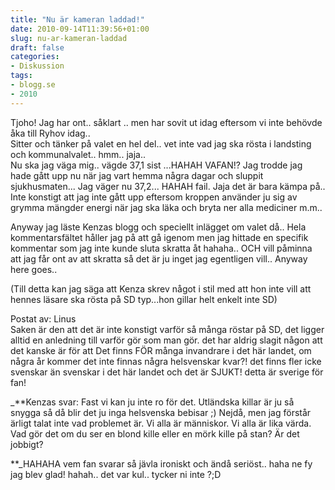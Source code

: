 ```yaml
---
title: "Nu är kameran laddad!"
date: 2010-09-14T11:39:56+01:00
slug: nu-ar-kameran-laddad
draft: false
categories:
- Diskussion
tags:
- blogg.se
- 2010
---
```

Tjoho! Jag har ont.. såklart .. men har sovit ut idag eftersom vi inte behövde åka till Ryhov idag..  
Sitter och tänker på valet en hel del.. vet inte vad jag ska rösta i landsting och kommunalvalet.. hmm.. jaja..  
Nu ska jag väga mig.. vägde 37,1 sist ...HAHAH VAFAN!? Jag trodde jag hade gått upp nu när jag vart hemma några dagar och sluppit sjukhusmaten... Jag väger nu 37,2... HAHAH fail. Jaja det är bara kämpa på..  
Inte konstigt att jag inte gått upp eftersom kroppen använder ju sig av grymma mängder energi när jag ska läka och bryta ner alla mediciner m.m..  
  
Anyway jag läste Kenzas blogg och speciellt inlägget om valet då.. Hela kommentarsfältet håller jag på att gå igenom men jag hittade en specifik kommentar som jag inte kunde sluta skratta åt hahaha.. OCH vill påminna  att jag får ont av att skratta så det är ju inget jag egentligen vill.. Anyway here goes..  
  
(Till detta kan jag säga att Kenza skrev något i stil med att hon inte vill att hennes läsare ska rösta på SD typ...hon gillar helt enkelt inte SD)  
  
  
Postat av: Linus  
Saken är den att det är inte konstigt varför så många röstar på SD, det ligger alltid en anledning till varför gör som man gör. det har aldrig slagit någon att det kanske är för att Det finns FÖR många invandrare i det här landet, om några år kommer det inte finnas några helsvenskar kvar?! det finns fler icke svenskar än svenskar i det här landet och det är SJUKT! detta är sverige för fan!

_**Kenzas svar: Fast vi kan ju inte ro för det. Utländska killar är ju så snygga så då blir det ju inga helsvenska bebisar ;) Nejdå, men jag förstår ärligt talat inte vad problemet är. Vi alla är människor. Vi alla är lika värda. Vad gör det om du ser en blond kille eller en mörk kille på stan? Är det jobbigt?  
  
  
  
**_HAHAHA vem fan svarar så jävla ironiskt och ändå seriöst.. haha ne fy jag blev glad! hahah.. det var kul.. tycker ni inte ?;D